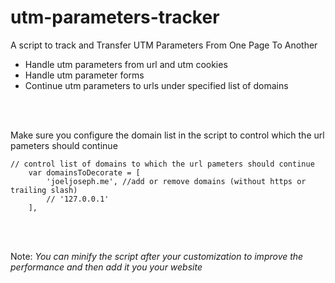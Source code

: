 # utm-parameters-tracker

A script to track  and Transfer UTM Parameters From One Page To Another

*   Handle utm parameters from url and  utm cookies
*   Handle utm parameter forms
*   Continue utm parameters  to urls under  specified list of domains  

<br/>
<br/>


Make sure you configure the domain list in the script to control which the url pameters should continue

``````````
// control list of domains to which the url pameters should continue
    var domainsToDecorate = [
        'joeljoseph.me', //add or remove domains (without https or trailing slash)
        // '127.0.0.1'
    ],   
``````````
<br/>
<br/>

Note: *You can minify the script after your customization to improve the performance and then add it you your website*
